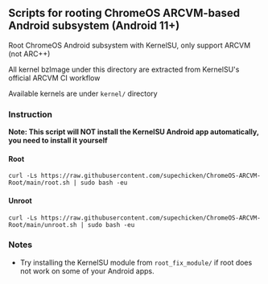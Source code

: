 ## Scripts for rooting ChromeOS ARCVM-based Android subsystem (Android 11+)
Root ChromeOS Android subsystem with KernelSU, only support ARCVM (not ARC++)

All kernel bzImage under this directory are extracted from KernelSU's official ARCVM CI workflow

Available kernels are under `kernel/` directory

### Instruction
**Note: This script will NOT install the KernelSU Android app automatically, you need to install it yourself**

#### Root
```shell
curl -Ls https://raw.githubusercontent.com/supechicken/ChromeOS-ARCVM-Root/main/root.sh | sudo bash -eu
```

#### Unroot
```shell
curl -Ls https://raw.githubusercontent.com/supechicken/ChromeOS-ARCVM-Root/main/unroot.sh | sudo bash -eu
```

### Notes
- Try installing the KernelSU module from `root_fix_module/` if root does not work on some of your Android apps.